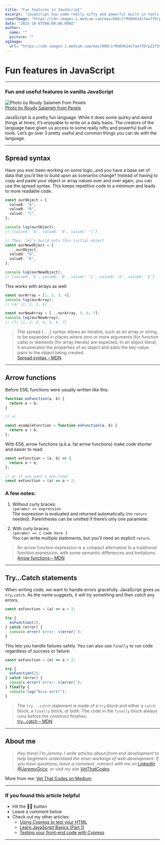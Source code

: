 ```yaml
---
title: "Fun features in JavaScript"
excerpt: "JavaScript has some really nifty and powerful built-in tools. Let’s go over three pretty useful and common things you can do with the language."
coverImage: "https://cdn-images-1.medium.com/max/800/1*MSKHX24iYao7fDrpZIf5Vg.jpeg"
date: "2025-10-03T00:00:00.000Z"
author:
  name: ""
  picture: ""
ogImage:
  url: "https://cdn-images-1.medium.com/max/800/1*MSKHX24iYao7fDrpZIf5Vg.jpeg"
---
```


# Fun features in JavaScript

---

### Fun and useful features in vanilla JavaScript

![Photo by Roudy Salameh from Pexels](https://cdn-images-1.medium.com/max/800/1*MSKHX24iYao7fDrpZIf5Vg.jpeg)  
[Photo by Roudy Salameh from Pexels](https://www.pexels.com/photo/empty-road-in-middle-of-trees-1930422/)

JavaScript is a pretty fun language. While it does some quirky and weird things at times, it’s enjoyable to write on a daily basis. The creators of the language have given us access to some really nifty and powerful built-in tools. Let’s go over 3 pretty useful and common things you can do with the language.

---

## Spread syntax

Have you ever been working on some logic, and you have a base set of data that you’d like to build upon as scenarios change? Instead of having to copy and paste your object or array values over and over again, you can use the spread syntax. This keeps repetitive code to a minimum and leads to more readable code.

```typescript
const ourObject = {
  valueA: "A",
  valueB: "B",
  valueC: "C",
};

console.log(ourObject);
// {valueA: 'A', valueB: 'B', valueC: 'C'}

// Then, let’s build onto this initial object
const ourNewObject = {
  ...ourObject,
  valueD: "D",
  valueE: "E",
};

console.log(ourNewObject);
// {valueA: 'A', valueB: 'B', valueC: 'C', valueD: 'D', valueE: 'E'}
```

This works with arrays as well:

```typescript
const ourArray = [1, 2, 3, 4];
console.log(ourArray);
// (4) [1, 2, 3, 4]

const ourNewArray = [...ourArray, 5, 6, 7];
console.log(ourNewArray);
// (7) [1, 2, 3, 4, 5, 6, 7]
```

> The spread (`...`) syntax allows an iterable, such as an array or string, to be expanded in places where zero or more arguments (for function calls) or elements (for array literals) are expected. In an object literal, it enumerates the properties of an object and adds the key-value pairs to the object being created.  
> [Spread syntax – MDN](https://developer.mozilla.org/en-US/docs/Web/JavaScript/Reference/Operators/Spread_syntax)

---

## Arrow functions

Before ES6, functions were usually written like this:

```typescript
function exFunction(a, b) {
  return a + b;
}

// or

const exampleFunction = function exFunction(a, b) {
  return a + b;
};
```

With ES6, arrow functions (a.k.a. fat arrow functions) make code shorter and easier to read:

```javascript
const exFunction = (a, b) => {
  return a + b;
};

// or if you want a one-liner
const exFunction = (a) => a + 2;
```

### A few notes:

1. Without curly braces:  
   `(params) => expression`  
   The expression is evaluated and returned automatically (no `return` needed). Parentheses can be omitted if there’s only one parameter.

2. With curly braces:  
   `(params) => { code here }`  
   You can write multiple statements, but you’ll need an explicit `return`.

> An arrow function expression is a compact alternative to a traditional function expression, with some semantic differences and limitations.  
> [Arrow functions – MDN](https://developer.mozilla.org/en-US/docs/Web/JavaScript/Reference/Functions/Arrow_functions)

---

## Try…Catch statements

When writing code, we want to handle errors gracefully. JavaScript gives us `try…catch`. As the name suggests, it will _try_ something and then _catch_ any errors.

```javascript
const exFunction = (a) => a + 2;

try {
  exFunction(2);
} catch (error) {
  console.error(`error: ${error}`);
}
```

This lets you handle failures safely. You can also use `finally` to run code regardless of success or failure:

```javascript
const exFunction = (a) => a + 2;

try {
  exFunction(2);
} catch (error) {
  console.error(`error: ${error}`);
} finally {
  console.log("Nice work!");
}
```

> The `try...catch` statement is made of a `try` block and either a `catch` block, a `finally` block, or both. The code in the `finally` block always runs before the construct finishes.  
> [try…catch – MDN](https://developer.mozilla.org/en-US/docs/Web/JavaScript/Reference/Statements/try...catch)

---

## About me

> _Hey there! I’m Jeremy. I write articles about front-end development to help beginners understand the inner workings of web development. If you have questions, leave a comment, connect with me on [LinkedIn @JeremyGrice](https://www.linkedin.com/in/jeremylgrice/), or visit my site [VetThatCodes](https://vetthatcodes.com/)._

More from me: [Vet That Codes on Medium](https://medium.com/@vetthatcodes)

---

### If you found this article helpful

- Hit the 👏🏻 button
- Leave a comment below
- Check out my other articles:
  - [Using Cypress to test your HTML](https://javascript.plainenglish.io/using-cypress-to-test-your-html-6431eaf7e770)
  - [Learn JavaScript Basics (Part 1)](https://javascript.plainenglish.io/learn-the-javascript-basics-part-1-c4450643fbea)
  - [Testing your front-end code with Cypress](https://javascript.plainenglish.io/testing-your-front-end-code-with-cypress-4a3c64ab89d4)

---
